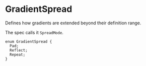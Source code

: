 # GradientSpread

Defines how gradients are extended beyond their definition range.

The spec calls it `SpreadMode`.

```
enum GradientSpread {
  Pad;
  Reflect;
  Repeat;
}
```
